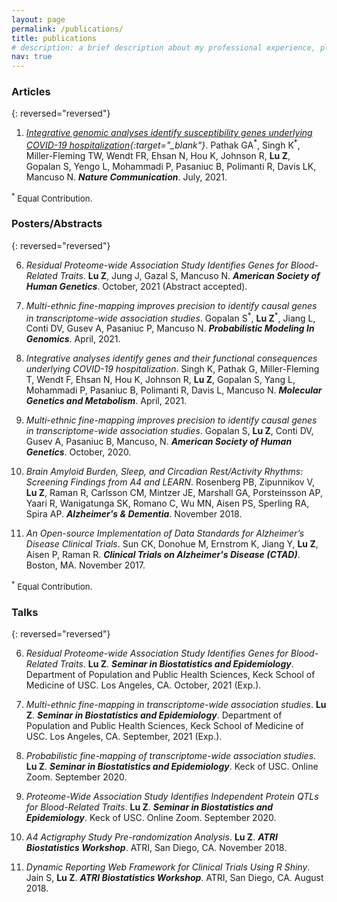 ```yaml
---
layout: page
permalink: /publications/
title: publications
# description: a brief description about my professional experience, please check my CV at "about" page for details.
nav: true
---
```


### **Articles**

{: reversed="reversed"}

1. *[Integrative genomic analyses identify susceptibility genes underlying COVID-19 hospitalization](https://doi.org/10.1038/s41467-021-24824-z
){:target="_blank"}*. Pathak GA<sup>\*</sup>, Singh K<sup>\*</sup>, Miller-Fleming TW, Wendt FR, Ehsan N, Hou K, Johnson R, **Lu Z**, Gopalan S, Yengo L, Mohammadi P, Pasaniuc B, Polimanti R, Davis LK, Mancuso N. ***Nature Communication***. July, 2021.

<span style="font-size:10pt;"><sup>\*</sup> Equal Contribution.</span>

### **Posters/Abstracts**

{: reversed="reversed"}

6. *Residual Proteome-wide Association Study Identifies Genes for Blood-Related Traits*. **Lu Z**, Jung J, Gazal S, Mancuso N. ***American Society of Human Genetics***. October, 2021 (Abstract accepted).

5. *Multi-ethnic fine-mapping improves precision to identify causal genes in transcriptome-wide association studies*. Gopalan S<sup>\*</sup>,  **Lu Z**<sup>\*</sup>, Jiang L, Conti DV, Gusev A, Pasaniuc P, Mancuso N. ***Probabilistic Modeling In Genomics***. April, 2021.

4. *Integrative analyses identify genes and their functional consequences underlying COVID-19 hospitalization*. Singh K, Pathak G, Miller-Fleming T, Wendt F, Ehsan N, Hou K, Johnson R, **Lu Z**, Gopalan S, Yang L, Mohammadi P, Pasaniuc B, Polimanti R, Davis L, Mancuso N. ***Molecular Genetics and Metabolism***. April, 2021.

3. *Multi-ethnic fine-mapping improves precision to identify causal genes in transcriptome-wide association studies*. Gopalan S, **Lu Z**, Conti DV, Gusev A, Pasaniuc B, Mancuso, N. ***American Society of Human Genetics***. October, 2020.

2. *Brain Amyloid Burden, Sleep, and Circadian Rest/Activity Rhythms: Screening Findings from A4 and LEARN*. Rosenberg PB, Zipunnikov V, **Lu Z**, Raman R, Carlsson CM, Mintzer JE, Marshall GA, Porsteinsson AP, Yaari R, Wanigatunga SK, Romano C, Wu MN, Aisen PS, Sperling RA, Spira AP. ***Alzheimer's & Dementia***. November 2018.

1. *An Open-source Implementation of Data Standards for Alzheimer’s Disease Clinical Trials*. Sun CK, Donohue M, Ernstrom K, Jiang Y, **Lu Z**, Aisen P, Raman R. ***Clinical Trials on Alzheimer's Disease (CTAD)***. Boston, MA. November 2017.

<span style="font-size:10pt;"><sup>\*</sup> Equal Contribution.</span>

### **Talks**

{: reversed="reversed"}

6. *Residual Proteome-wide Association Study Identifies Genes for Blood-Related Traits*. **Lu Z**. ***Seminar in Biostatistics and Epidemiology***. Department of Population and Public Health Sciences, Keck School of Medicine of USC. Los Angeles, CA. October, 2021 (Exp.).

5. *Multi-ethnic fine-mapping in transcriptome-wide association studies*. **Lu Z**. ***Seminar in Biostatistics and Epidemiology***. Department of Population and Public Health Sciences, Keck School of Medicine of USC. Los Angeles, CA. September, 2021 (Exp.).

4. *Probabilistic fine-mapping of transcriptome-wide association studies*. **Lu Z**. ***Seminar in Biostatistics and Epidemiology***. Keck of USC. Online Zoom. September 2020.

3. *Proteome-Wide Association Study Identifies Independent Protein QTLs for Blood-Related Traits*. **Lu Z**. ***Seminar in Biostatistics and Epidemiology***. Keck of USC. Online Zoom. September 2020.

2. *A4 Actigraphy Study Pre-randomization Analysis*. **Lu Z**. ***ATRI Biostatistics Workshop***. ATRI, San Diego, CA. November 2018.

1. *Dynamic Reporting Web Framework for Clinical Trials Using R Shiny*. Jain S, **Lu Z**. ***ATRI Biostatistics Workshop***. ATRI, San Diego, CA. August 2018.
